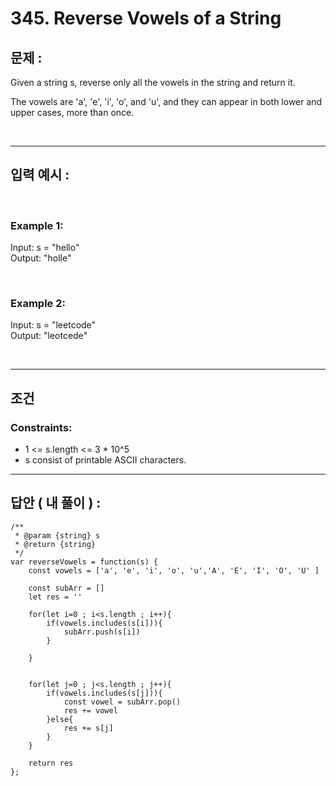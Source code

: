 # 345. Reverse Vowels of a String

## 문제 :

Given a string s, reverse only all the vowels in the string and return it.

The vowels are 'a', 'e', 'i', 'o', and 'u', and they can appear in both lower and upper cases, more than once.

<br/>

---

## 입력 예시 :

<br/>

### Example 1:

Input: s = "hello"
<br/>
Output: "holle"

<br/>

### Example 2:

Input: s = "leetcode"
<br/>
Output: "leotcede"

<br/>

---

## 조건

### Constraints:

- 1 <= s.length <= 3 \* 10^5
- s consist of printable ASCII characters.

---

## 답안 ( 내 풀이 ) :

```
/**
 * @param {string} s
 * @return {string}
 */
var reverseVowels = function(s) {
    const vowels = ['a', 'e', 'i', 'o', 'u','A', 'E', 'I', 'O', 'U' ]

    const subArr = []
    let res = ''

    for(let i=0 ; i<s.length ; i++){
        if(vowels.includes(s[i])){
            subArr.push(s[i])
        }

    }


    for(let j=0 ; j<s.length ; j++){
        if(vowels.includes(s[j])){
            const vowel = subArr.pop()
            res += vowel
        }else{
            res += s[j]
        }
    }

    return res
};
```
